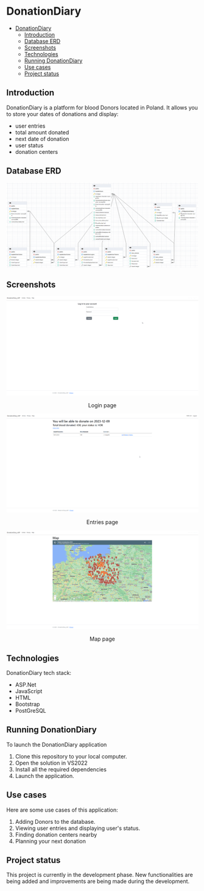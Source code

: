 # DonationDiary

<!-- TOC -->
- [DonationDiary](#donationdiary)
  - [Introduction](#introduction)
  - [Database ERD](#database-erd)
  - [Screenshots](#screenshots)
  - [Technologies](#technologies)
  - [Running DonationDiary](#running-donationdiary)
  - [Use cases](#use-cases)
  - [Project status](#project-status)
<!-- TOC -->

## Introduction
DonationDiary is a platform for blood Donors located in Poland. It allows you to store your dates of donations and display:
- user entries
- total amount donated
- next date of donation
- user status
- donation centers

## Database ERD
![Login page](screenshots/erd.png)


## Screenshots
![Login page](screenshots/login.png)
<p style="text-align: center;">Login page</p>

![Entries page](screenshots/entries.png)
<p style="text-align: center;">Entries page</p>

![Map page](screenshots/map.png)
<p style="text-align: center;">Map page</p>

## Technologies
DonationDiary tech stack:

- ASP.Net
- JavaScript
- HTML
- Bootstrap
- PostGreSQL

## Running DonationDiary
To launch the DonationDiary application

1. Clone this repository to your local computer.
2. Open the solution in VS2022
3. Install all the required dependencies
4. Launch the application.


## Use cases
Here are some use cases of this application:

1. Adding Donors to the database.
2. Viewing user entries and displaying user's status.
3. Finding donation centers nearby
4. Planning your next donation

## Project status
This project is currently in the development phase. New functionalities are being added and improvements are being made during the development.